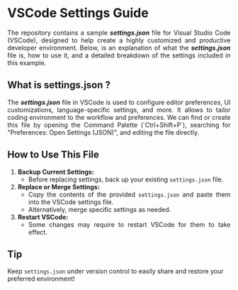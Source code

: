 # VSCode Settings Guide

<div align="justify">
The repository contains a sample <b><i>settings.json</i></b> file for Visual Studio Code (VSCode), designed to help create a highly customized and productive developer environment. Below, is an explanation of what the <b><i>settings.json</i></b> file is, how to use it, and a detailed breakdown of the settings included in this example.
</div>

## What is settings.json ?

<div align="justify">
The <b><i>settings.json</i></b> file in VSCode is used to configure editor preferences, UI customizations, language-specific settings, and more. It allows to tailor coding environment to the workflow and preferences. We can find or create this file by opening the Command Palette (`Ctrl+Shift+P`), searching for "Preferences: Open Settings (JSON)", and editing the file directly.
</div>

## How to Use This File

<div align="justify">

1. **Backup Current Settings:**
   - Before replacing settings, back up your existing `settings.json` file.
2. **Replace or Merge Settings:**
   - Copy the contents of the provided `settings.json` and paste them into the VSCode settings file.
   - Alternatively, merge specific settings as needed.
3. **Restart VSCode:**
   - Some changes may require to restart VSCode for them to take effect.
</div>


## Tip
 Keep `settings.json` under version control to easily share and restore your preferred environment!
